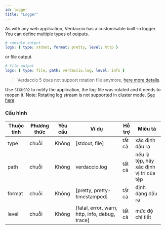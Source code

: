 ```yaml
---
id: logger
title: "Logger"
---
```


As with any web application, Verdaccio has a customisable built-in logger. You can define multiple types of outputs.

```yaml
# console output
logs: { type: stdout, format: pretty, level: http }
```

or file output.

```yaml
# file output
logs: { type: file, path: verdaccio.log, level: info }
```

> Verdaccio 5 does not support rotation file anymore, [here more details](https://verdaccio.org/blog/2021/04/14/verdaccio-5-migration-guide#pinojs-is-the-new-logger).

Use `SIGUSR2` to notify the application, the log-file was rotated and it needs to reopen it. Note: Rotating log stream is not supported in cluster mode. [See here](https://github.com/trentm/node-bunyan#stream-type-rotating-file)

### Cấu hình

| Thuộc tính | Phương thức | Yêu cầu | Ví dụ                                          | Hỗ trợ | Miêu tả                                 |
| ---------- | ----------- | ------- | ---------------------------------------------- | ------ | --------------------------------------- |
| type       | chuỗi       | Không   | [stdout, file]                                 | tất cả | xác định đầu ra                         |
| path       | chuỗi       | Không   | verdaccio.log                                  | tất cả | nếu là tệp, hãy xác định vị trí của tệp |
| format     | chuỗi       | Không   | [pretty, pretty-timestamped]                   | tất cả | định dạng đầu ra                        |
| level      | chuỗi       | Không   | [fatal, error, warn, http, info, debug, trace] | tất cả | mức độ chi tiết                         |
